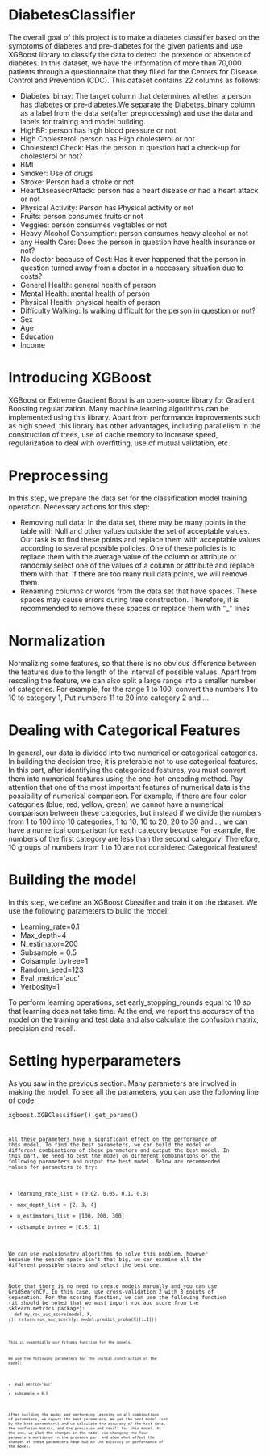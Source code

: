 # DiabetesClassifier
The overall goal of this project is to make a diabetes classifier based on the symptoms of diabetes and pre-diabetes for the given patients and use XGBoost library to classify the data to detect the presence or absence of diabetes.
In this dataset, we have the information of more than 70,000 patients through a questionnaire that they filled for the Centers for Disease Control and Prevention (CDC). This dataset contains 22 columns as follows:

- Diabetes_binay: The target column that determines whether a person has diabetes or pre-diabetes.We separate the Diabetes_binary column as a label from the data set(after preprocessing) and use the data and labels for training and model building.
- HighBP: person has high blood pressure or not
- High Cholesterol: person has High cholesterol or not
- Cholesterol Check: Has the person in question had a check-up for cholesterol or not?
- BMI
- Smoker: Use of drugs
- Stroke: Person had a stroke or not
- HeartDiseaseorAttack: person has a heart disease or had a heart attack or not
- Physical Activity: Person has Physical activity or not
- Fruits: person consumes fruits or not
- Veggies: person consumes vegtables or not
- Heavy Alcohol Consumption: person consumes heavy alcohol or not
- any Health Care: Does the person in question have health insurance or not?
- No doctor because of Cost:  Has it ever happened that the person in question turned away from a doctor in a necessary situation due to costs?
- General Health: general health of person
- Mental Health: mental health of person
- Physical Health: physical health of person
- Difficulty Walking: Is walking difficult for the person in question or not?
- Sex
- Age
- Education
- Income

# Introducing XGBoost
XGBoost or Extreme Gradient Boost is an open-source library for Gradient Boosting regularization. Many machine learning algorithms can be implemented using this library. Apart from performance improvements such as high speed, this library has other advantages, including parallelism in the construction of trees, use of cache memory to increase speed, regularization to deal with overfitting, use of mutual validation, etc.

# Preprocessing

In this step, we prepare the data set for the classification model training operation. Necessary actions for this step:

- Removing null data: In the data set, there may be many points in the table with Null and other values outside the set of acceptable values. Our task is to find these points and replace them with acceptable values according to several possible policies. One of these policies is to replace them with the average value of the column or attribute or randomly select one of the values of a column or attribute and replace them with that. If there are too many null data points, we will remove them.
- Renaming columns or words from the data set that have spaces. These spaces may cause errors during tree construction. Therefore, it is recommended to remove these spaces or replace them with "_" lines.

# Normalization
Normalizing some features, so that there is no obvious difference between the features due to the length of the interval of possible values. Apart from rescaling the feature, we can also split a large range into a smaller number of categories. For example, for the range 1 to 100, convert the numbers 1 to 10 to category 1, Put numbers 11 to 20 into category 2 and ...

# Dealing with Categorical Features
In general, our data is divided into two numerical or categorical categories. In building the decision tree, it is preferable not to use categorical features. In this part, after identifying the categorized features, you must convert them into numerical features using the one-hot-encoding method.
Pay attention that one of the most important features of numerical data is the possibility of numerical comparison. For example, if there are four color categories (blue, red, yellow, green) we cannot have a numerical comparison between these categories, but instead if we divide the numbers from 1 to 100 into 10 categories, 1 to 10, 10 to 20, 20 to 30 and..., we can have a numerical comparison for each category because For example, the numbers of the first category are less than the second category! Therefore, 10 groups of numbers from 1 to 10 are not considered Categorical features!

# Building the model
In this step, we define an XGBoost Classifier and train it on the dataset. We use the following parameters to build the model:

- Learning_rate=0.1
- Max_depth=4
- N_estimator=200
- Subsample = 0.5
- Colsample_bytree=1
- Random_seed=123
- Eval_metric='auc'
- Verbosity=1

To perform learning operations, set early_stopping_rounds equal to 10 so that learning does not take time.
At the end, we report the accuracy of the model on the training and test data and also calculate the confusion matrix, precision and recall.

# Setting hyperparameters
As you saw in the previous section. Many parameters are involved in making the model.
To see all the parameters, you can use the following line of code:

<code>xgboost.XGBClassifier().get_params()<code>

All these parameters have a significant effect on the performance of this model. To find the best parameters, we can build the model on different combinations of these parameters and output the best model. In this part, We need to test the model on different combinations of the following parameters and output the best model. Below are recommended values for parameters to try:

- learning_rate_list = [0.02, 0.05, 0.1, 0.3]
- max_depth_list = [2, 3, 4]
- n_estimators_list = [100, 200, 300]
- colsample_bytree = [0.8, 1]

We can use evoluionatry algorithms to solve this problem, however becasue the search space isn't that big, we can examine all the different possible states and select the best one. 

Note that there is no need to create models manually and you can use GridSearchCV. In this case, use cross-validation 2 with 3 points of separation. For the scoring function, we can use the following function (it should be noted that we must import roc_auc_score from the sklearn.metrics package):
‎
<br>
 <code>
 def my_roc_auc_score(model, X, y): 
  return roc_auc_score(y, model.predict_proba(X)[:,1]))
  <code>
 <br>

This is essentially our fitness function for the models.

We use the following parameters for the initial construction of the model:

- eval_metric='auc'
- subsample = 0.5

After building the model and performing learning on all combinations of parameters, we report the best parameters. We get the best model (set by the best parameters) and we calculate the accuracy of the test data, the confusion matrix, and the precision and recall for this model.
At the end, we plot the changes in the model via changing the four parameters mentioned in the previous part and show what effect the changes of these parameters have had on the accuracy or performance of the model.




















